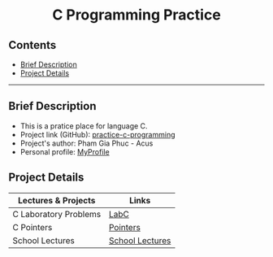 <h1 align="center">C Programming Practice</h1>

## Contents
- [Brief Description](#brief-description)
- [Project Details](#project-details)

---
## Brief Description
- This is a pratice place for language C.
- Project link (GitHub): [practice-c-programming](https://github.com/phamgiaphuc/practice-c-programming)
- Project's author: Pham Gia Phuc - Acus
- Personal profile: [MyProfile](https://github.com/phamgiaphuc)

## Project Details

| Lectures & Projects | Links |
|---------------------|------|
| C Laboratory Problems | [LabC](./LabC/README.md)
| C Pointers | [Pointers](./Pointers/README.md) |
| School Lectures | [School Lectures](./School%20Lectures/)